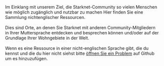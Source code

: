 Im Einklang mit unserem Ziel, die Starknet-Community so vielen Menschen wie möglich zugänglich und nutzbar zu machen Hier finden Sie eine Sammlung nichtenglischer Ressourcen.\
\
Dies sind Orte, an denen Sie Starknet mit anderen Community-Mitgliedern in Ihrer Muttersprache entdecken und besprechen können und/oder auf der Grundlage Ihrer Wohngebiete in der Welt. \
\
Wenn es eine Ressource in einer nicht-englischen Sprache gibt, die du kennst und die du hier nicht siehst bitte [öffnen Sie ein Problem](https://github.com/starknet-io/starknet-website/issues) auf Github um es hinzuzufügen.